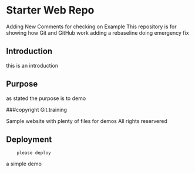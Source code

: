 # Starter Web Repo
Adding New Comments for checking on Example
This repository is for showing how Git and GitHub work
adding a rebaseline 
doing emergency fix
## Introduction
this is an introduction
## Purpose
as stated the purpose is to demo

###copyright
Git.training

Sample website with plenty of files for demos
All rights reservered
## Deployment
		please deploy
a simple demo